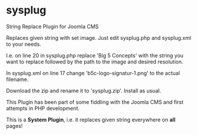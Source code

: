 # sysplug
String Replace Plugin for Joomla CMS

Replaces given string with set image. Just edit sysplug.php and sysplug.xml to your needs. 

I.e. on line 20 in sysplug.php replace 'Big 5 Concepts' with the string you want to replace followed by the path to the image and desired resolution. 

In sysplug.xml on line 17 change 'b5c-logo-signatur-1.png' to the actual filename. 

Download the zip and rename it to 'sysplug.zip'. Install as usual. 

This Plugin has been part of some fiddling with the Joomla CMS and first attempts in PHP development. 

This is a **System Plugin**, i.e. it replaces given string everywhere on **all** pages!
